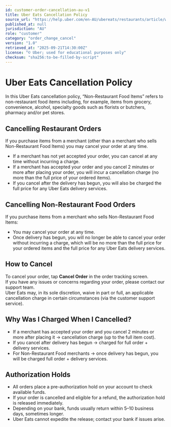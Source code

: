 ```yaml
---
id: customer-order-cancellation-au-v1
title: Uber Eats Cancellation Policy
source_url: "https://help.uber.com/en-AU/ubereats/restaurants/article/what-is-the-uber-eats-cancellation-policy-?nodeId=78c4c326-15ba-4d6a-9fd2-d8724f525477"
published_at: null                    
jurisdiction: "AU"
role: "customer"
category: "order_change_cancel"
version: "1.0"
retrieved_at: "2025-09-21T14:30:00Z"          
license: "© Uber; used for educational purposes only"
checksum: "sha256:to-be-filled-by-script"
---
```


# Uber Eats Cancellation Policy

In this Uber Eats cancellation policy, “Non-Restaurant Food Items” refers to non-restaurant food items including, for example, items from grocery, convenience, alcohol, specialty goods such as florists or butchers, pharmacy and/or pet stores.

## Cancelling Restaurant Orders
If you purchase items from a merchant (other than a merchant who sells Non-Restaurant Food Items) you may cancel your order at any time.  
- If a merchant has not yet accepted your order, you can cancel at any time without incurring a charge.  
- If a merchant has accepted your order and you cancel 2 minutes or more after placing your order, you will incur a cancellation charge (no more than the full price of your ordered items).  
- If you cancel after the delivery has begun, you will also be charged the full price for any Uber Eats delivery services.

## Cancelling Non-Restaurant Food Orders
If you purchase items from a merchant who sells Non-Restaurant Food Items:  
- You may cancel your order at any time.  
- Once delivery has begun, you will no longer be able to cancel your order without incurring a charge, which will be no more than the full price for your ordered items and the full price for any Uber Eats delivery services.

## How to Cancel
To cancel your order, tap **Cancel Order** in the order tracking screen.  
If you have any issues or concerns regarding your order, please contact our support team.  
Uber Eats may, in its sole discretion, waive in part or full, an applicable cancellation charge in certain circumstances (via the customer support service).

## Why Was I Charged When I Cancelled?
- If a merchant has accepted your order and you cancel 2 minutes or more after placing it → cancellation charge (up to the full item cost).  
- If you cancel after delivery has begun → charged for full order + delivery services.  
- For Non-Restaurant Food merchants → once delivery has begun, you will be charged full order + delivery services.

## Authorization Holds
- All orders place a pre-authorization hold on your account to check available funds.  
- If your order is cancelled and eligible for a refund, the authorization hold is released immediately.  
- Depending on your bank, funds usually return within 5–10 business days, sometimes longer.  
- Uber Eats cannot expedite the release; contact your bank if issues arise.
